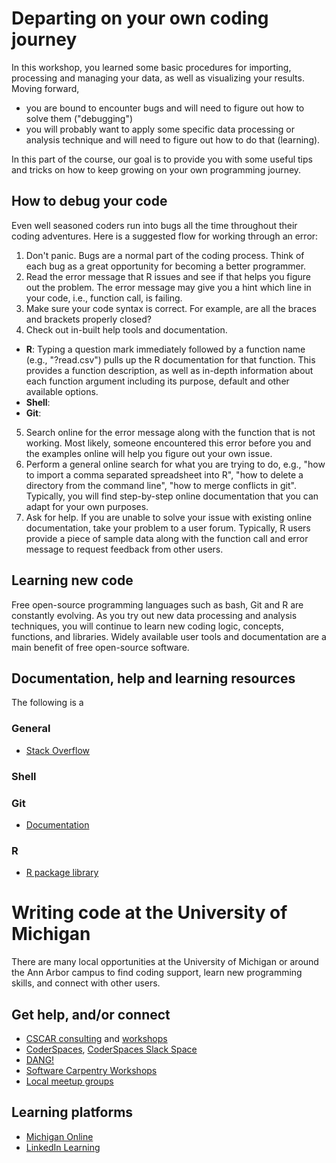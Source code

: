 # Departing on your own coding journey

In this workshop, you learned some basic procedures for importing, processing and managing your data, as well as visualizing your results. Moving forward, 

* you are bound to encounter bugs and will need to figure out how to solve them ("debugging")
* you will probably want to apply some specific data processing or analysis technique and will need to figure out how to do that (learning).

In this part of the course, our goal is  to provide you with some useful tips and tricks on how to keep growing on your own programming journey.

## How to debug your code
Even well seasoned coders run into bugs all the time throughout their coding adventures. Here is a suggested flow for working through an error:

1. Don't panic. Bugs are a normal part of the coding process. Think of each bug as a great opportunity for becoming a better programmer.
2. Read the error message that R issues and see if that helps you figure out the problem. The error message may give you a hint which line in your code, i.e., function call, is failing.
3. Make sure your code syntax is correct. For example, are all the braces and brackets properly closed?
4. Check out in-built help tools and documentation. 
  * __R__: Typing a question mark immediately followed by a function name (e.g., "?read.csv") pulls up the R documentation for that function. This provides  a function description, as well as in-depth information about each function argument including its purpose, default and other available options.
  * __Shell__:
  * __Git__:
5. Search online for the error message along with the function that is not working. Most likely, someone encountered this error before you  and the examples online will help you figure out your own issue.
6. Perform a general online search for what you are trying to do, e.g., "how to import a comma separated spreadsheet into R", "how to delete a directory from the command line", "how to merge conflicts in git". Typically, you will find step-by-step online documentation that you can adapt for your own purposes.
6. Ask for help. If you are unable to solve your issue with existing online documentation, take your problem to a user forum. Typically, R users provide a piece of sample data along with the function call and error message  to request feedback from other users.

## Learning new code
Free open-source programming languages such as bash, Git and R are constantly evolving. As you try out new data processing and analysis techniques, you will continue to learn new coding logic, concepts, functions, and libraries. Widely available user tools and documentation are a main benefit of free open-source software.

## Documentation, help and learning resources
The following is a 

### General 
* [Stack Overflow](https://stackoverflow.com/)

### Shell

### Git
* [Documentation](https://git-scm.com/doc)

### R
* [R package library](https://cran.r-project.org/)

# Writing code  at the University of Michigan

There are many local opportunities at the University of Michigan or around the Ann Arbor campus to find coding support, learn new programming skills, and connect with other users.

## Get help, and/or connect
* [CSCAR consulting](https://cscar.research.umich.edu/) and [workshops](https://cscar.research.umich.edu/events/category/workshops/)
* [CoderSpaces](https://datascience.isr.umich.edu/), [CoderSpaces Slack Space](https://join.slack.com/t/umcoderspaces/signup)
* [DANG!](https://um-dang.github.io/)
* [Software Carpentry Workshops](https://umswc.github.io/workshops/)
* [Local meetup groups](https://www.meetup.com/topics/computer-programming/us/mi/ann_arbor/)

## Learning platforms
* [Michigan Online](https://online.umich.edu/)
* [LinkedIn Learning](https://hr.umich.edu/working-u-m/organizational-learning-resources-faculty-staff/professional-development-courses-resources/linkedin-learning)

